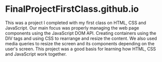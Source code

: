 # FinalProjectFirstClass.github.io
This was a project I completed with my first class on HTML, CSS and JavaScript.
Our main focus was properly managing the web page components using the JavaScript DOM API.
Creating containers using the DIV tags and using CSS to rearrange and resize the content. 
We also used media queries to resize the screen and its components depending on the user's screen.
This project was a good basis for learning how HTML, CSS and JavaScript work together. 
